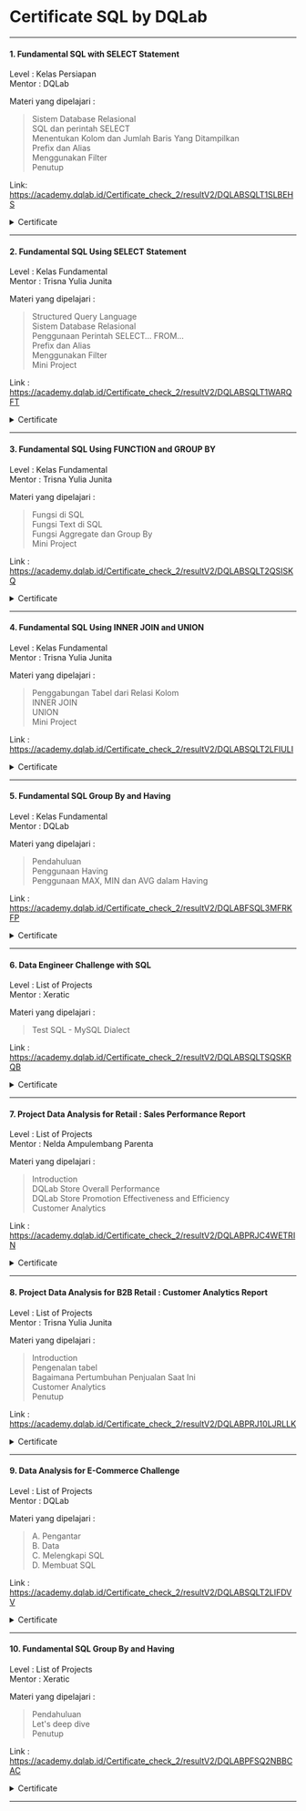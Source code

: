 # Certificate SQL by DQLab

----

#### 1. Fundamental SQL with SELECT Statement
Level : Kelas Persiapan</br>
Mentor : DQLab</br>

Materi yang dipelajari :
> Sistem Database Relasional </br>
SQL dan perintah SELECT </br>
Menentukan Kolom dan Jumlah Baris Yang Ditampilkan </br>
Prefix dan Alias </br>
Menggunakan Filter </br>
Penutup

Link: https://academy.dqlab.id/Certificate_check_2/resultV2/DQLABSQLT1SLBEHS

<details>
<summary markdown="span">Certificate</summary>

![(1-10) Fundamental SQL from DQLab](https://user-images.githubusercontent.com/112692717/201852690-1ae8aa32-5937-4a47-8664-97593eb2338f.jpg)

</details>

----

#### 2. Fundamental SQL Using SELECT Statement
Level : Kelas Fundamental</br>
Mentor : Trisna Yulia Junita</br>

Materi yang dipelajari :
>Structured Query Language</br>
Sistem Database Relasional</br>
Penggunaan Perintah SELECT… FROM…</br>
Prefix dan Alias</br>
Menggunakan Filter</br>
Mini Project

Link : https://academy.dqlab.id/Certificate_check_2/resultV2/DQLABSQLT1WARQFT

<details>
<summary markdown="span">Certificate</summary>

![(2-10) Fundamental SQL from DQLab](https://user-images.githubusercontent.com/112692717/201852695-2e304050-e975-41f5-8770-428129558559.jpg)

</details>

----
#### 3. Fundamental SQL Using FUNCTION and GROUP BY
Level : Kelas Fundamental</br>
Mentor : Trisna Yulia Junita</br>

Materi yang dipelajari :
>Fungsi di SQL</br>
Fungsi Text di SQL</br>
Fungsi Aggregate dan Group By</br>
Mini Project

Link : https://academy.dqlab.id/Certificate_check_2/resultV2/DQLABSQLT2QSISKQ

<details>
<summary markdown="span">Certificate</summary>

![(3-10) Fundamental SQL from DQLab](https://user-images.githubusercontent.com/112692717/201852698-33396d77-8cab-41f7-9811-163253c048ef.jpg)

</details>

----
#### 4. Fundamental SQL Using INNER JOIN and UNION
Level : Kelas Fundamental</br>
Mentor : Trisna Yulia Junita</br>

Materi yang dipelajari :
>Penggabungan Tabel dari Relasi Kolom</br>
INNER JOIN</br>
UNION</br>
Mini Project

Link : https://academy.dqlab.id/Certificate_check_2/resultV2/DQLABSQLT2LFIULI

<details>
<summary markdown="span">Certificate</summary>

![(4-10) Fundamental SQL from DQLab](https://user-images.githubusercontent.com/112692717/201852702-33de3381-7047-4878-9380-1ae22a6294dd.jpg)

</details>

----
#### 5. Fundamental SQL Group By and Having
Level : Kelas Fundamental</br>
Mentor : DQLab</br>

Materi yang dipelajari :
>Pendahuluan</br>
Penggunaan Having</br>
Penggunaan MAX, MIN dan AVG dalam Having

Link : https://academy.dqlab.id/Certificate_check_2/resultV2/DQLABFSQL3MFRKFP

<details>
<summary markdown="span">Certificate</summary>

![(5-10) Fundamental SQL from DQLab](https://user-images.githubusercontent.com/112692717/201852705-f5c59fde-8031-4bbb-abcc-06e8cffe1291.jpg)

</details>

----
#### 6. Data Engineer Challenge with SQL
Level : List of Projects</br>
Mentor : Xeratic</br>

Materi yang dipelajari :
>Test SQL - MySQL Dialect

Link : https://academy.dqlab.id/Certificate_check_2/resultV2/DQLABSQLTSQSKRQB

<details>
<summary markdown="span">Certificate</summary>

![(6-10) Fundamental SQL from DQLab](https://user-images.githubusercontent.com/112692717/201852708-da87584c-14fa-49a7-9c4e-3c5d4350885f.jpg)

</details>

----
#### 7. Project Data Analysis for Retail : Sales Performance Report
Level : List of Projects</br>
Mentor : Nelda Ampulembang Parenta</br>

Materi yang dipelajari :
>Introduction</br>
DQLab Store Overall Performance</br>
DQLab Store Promotion Effectiveness and Efficiency</br>
Customer Analytics

Link : https://academy.dqlab.id/Certificate_check_2/resultV2/DQLABPRJC4WETRIN

<details>
<summary markdown="span">Certificate</summary>

![(7-10) Fundamental SQL from DQLab](https://user-images.githubusercontent.com/112692717/201852713-e69a66da-3ca9-45c2-9f71-b56cb2b67549.jpg)

</details>

----
#### 8. Project Data Analysis for B2B Retail : Customer Analytics Report
Level : List of Projects</br>
Mentor : Trisna Yulia Junita</br>

Materi yang dipelajari :
>Introduction</br>
Pengenalan tabel</br>
Bagaimana Pertumbuhan Penjualan Saat Ini</br>
Customer Analytics</br>
Penutup

Link : https://academy.dqlab.id/Certificate_check_2/resultV2/DQLABPRJ10LJRLLK

<details>
<summary markdown="span">Certificate</summary>

![(8-10) Fundamental SQL from DQLab](https://user-images.githubusercontent.com/112692717/201852716-f7cb4e5a-f722-4105-b825-845bf250e3d6.jpg)

</details>

----
#### 9. Data Analysis for E-Commerce Challenge
Level : List of Projects</br>
Mentor : DQLab</br>

Materi yang dipelajari :
>A. Pengantar</br>
B. Data</br>
C. Melengkapi SQL</br>
D. Membuat SQL

Link : https://academy.dqlab.id/Certificate_check_2/resultV2/DQLABSQLT2LIFDVV

<details>
<summary markdown="span">Certificate</summary>

![(9-10) Fundamental SQL from DQLab](https://user-images.githubusercontent.com/112692717/201852720-ba4cfca6-b675-4819-b2ea-3a1610d9cf35.jpg)

</details>

----
#### 10. Fundamental SQL Group By and Having
Level : List of Projects</br>
Mentor : Xeratic</br>

Materi yang dipelajari :
>Pendahuluan</br>
Let's deep dive</br>
Penutup

Link : https://academy.dqlab.id/Certificate_check_2/resultV2/DQLABPFSQ2NBBCAC

<details>
<summary markdown="span">Certificate</summary>

![(10-10) Fundamental SQL from DQLab](https://user-images.githubusercontent.com/112692717/201852724-45f47d9d-f5be-43a7-8aee-1bc5995e5e7c.jpg)

</details>

----
